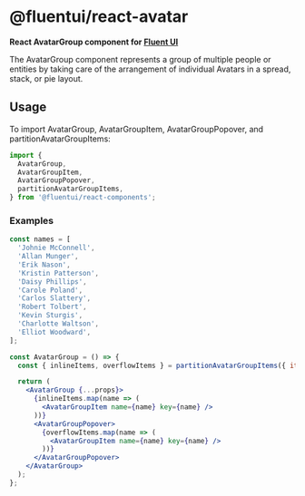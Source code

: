 # @fluentui/react-avatar

**React AvatarGroup component for [Fluent UI](https://react.fluentui.dev)**

The AvatarGroup component represents a group of multiple people or entities by taking care of the arrangement of individual Avatars in a spread, stack, or pie layout.

## Usage

To import AvatarGroup, AvatarGroupItem, AvatarGroupPopover, and partitionAvatarGroupItems:

```js
import {
  AvatarGroup,
  AvatarGroupItem,
  AvatarGroupPopover,
  partitionAvatarGroupItems,
} from '@fluentui/react-components';
```

### Examples

```jsx
const names = [
  'Johnie McConnell',
  'Allan Munger',
  'Erik Nason',
  'Kristin Patterson',
  'Daisy Phillips',
  'Carole Poland',
  'Carlos Slattery',
  'Robert Tolbert',
  'Kevin Sturgis',
  'Charlotte Waltson',
  'Elliot Woodward',
];

const AvatarGroup = () => {
  const { inlineItems, overflowItems } = partitionAvatarGroupItems({ items: names });

  return (
    <AvatarGroup {...props}>
      {inlineItems.map(name => (
        <AvatarGroupItem name={name} key={name} />
      ))}
      <AvatarGroupPopover>
        {overflowItems.map(name => (
          <AvatarGroupItem name={name} key={name} />
        ))}
      </AvatarGroupPopover>
    </AvatarGroup>
  );
};
```
